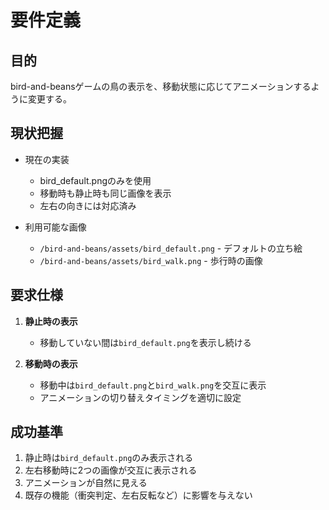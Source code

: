 # 要件定義

## 目的
bird-and-beansゲームの鳥の表示を、移動状態に応じてアニメーションするように変更する。

## 現状把握
- 現在の実装
  - bird_default.pngのみを使用
  - 移動時も静止時も同じ画像を表示
  - 左右の向きには対応済み

- 利用可能な画像
  - `/bird-and-beans/assets/bird_default.png` - デフォルトの立ち絵
  - `/bird-and-beans/assets/bird_walk.png` - 歩行時の画像

## 要求仕様
1. **静止時の表示**
   - 移動していない間は`bird_default.png`を表示し続ける

2. **移動時の表示**
   - 移動中は`bird_default.png`と`bird_walk.png`を交互に表示
   - アニメーションの切り替えタイミングを適切に設定

## 成功基準
1. 静止時は`bird_default.png`のみ表示される
2. 左右移動時に2つの画像が交互に表示される
3. アニメーションが自然に見える
4. 既存の機能（衝突判定、左右反転など）に影響を与えない